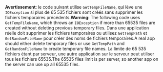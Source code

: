 <span data-ttu-id="168fa-101">**Avertissement**: le code suivant utilise `GetTempFileName`, qui lève une `IOException` si plus de 65 535 fichiers sont créés sans supprimer les fichiers temporaires précédents.</span><span class="sxs-lookup"><span data-stu-id="168fa-101">**Warning**: The following code uses `GetTempFileName`, which throws an `IOException` if more than 65535 files are created without deleting previous temporary files.</span></span> <span data-ttu-id="168fa-102">Dans une application réelle doit supprimer les fichiers temporaires ou utilisez `GetTempPath` et `GetRandomFileName` pour créer des noms de fichiers temporaires.</span><span class="sxs-lookup"><span data-stu-id="168fa-102">A real app should either delete temporary files or use `GetTempPath` and `GetRandomFileName` to create temporary file names.</span></span> <span data-ttu-id="168fa-103">La limite de 65 535 fichiers étant par serveur, une autre application sur le serveur peut utiliser tous les fichiers 65535.</span><span class="sxs-lookup"><span data-stu-id="168fa-103">The 65535 files limit is per server, so another app on the server can use up all 65535 files.</span></span> 